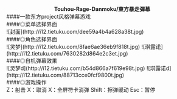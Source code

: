 <div align="center"><b>Touhou-Rage-Danmoku/東方暴走彈幕</b></div>
####一款东方project风格弹幕游戏<br>
####◎菜单选择界面<br>
![封面](http://i12.tietuku.com/dee59a4b4a628a38t.jpg)<br>
####◎角色选择界面<br>
![灵梦](http://i12.tietuku.com/8fae6ae36eb9f818t.jpg)  ![琪露诺](http://i12.tietuku.com/7630282d864e2c3et.jpg)<br>
####◎自机弹幕效果<br>
![灵梦d](http://i12.tietuku.com/b54d866a7f619e98t.jpg)  ![琪露诺d](http://i12.tietuku.com/88713cce0fcf9800t.jpg)<br>
####◎游戏操作<br>
Z：射击
X：取消
X：全屏符卡消弹
Shift：擦弹缓动
Esc：暂停
